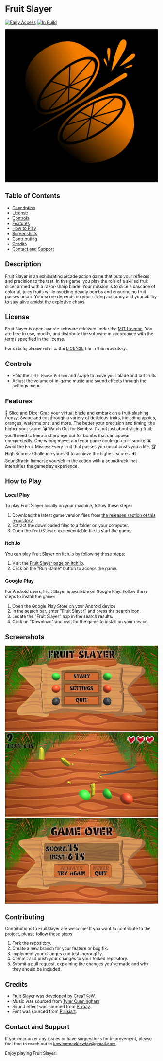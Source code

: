 # Fruit Slayer

[![Early Access](https://img.shields.io/badge/Early%20Access-Yes-brightgreen)](#)
[![In Build](https://img.shields.io/badge/In%20Build-Yes-yellow)](#)

![Fruit Slayer Logo](https://github.com/CreaTKeW/FruitSlayer/blob/main/images/101.png?raw=true)

## Table of Contents
- [Description](#description)
- [License](#license)
- [Controls](#controls)
- [Features](#features)
- [How to Play](#how-to-play)
- [Screenshots](#screenshots)
- [Contributing](#contributing)
- [Credits](#credits)
- [Contact and Support](#contact-and-support)

## Description

Fruit Slayer is an exhilarating arcade action game that puts your reflexes and precision to the test. In this game, you play the role of a skilled fruit slicer armed with a razor-sharp blade. Your mission is to slice a cascade of colorful, juicy fruits while avoiding deadly bombs and ensuring no fruit passes uncut. Your score depends on your slicing accuracy and your ability to stay alive amidst the explosive chaos.

## License

Fruit Slayer is open-source software released under the [MIT License](https://github.com/CreaTKeW/FruitSlayer/blob/main/LICENSE). You are free to use, modify, and distribute the software in accordance with the terms specified in the license.

For details, please refer to the [LICENSE](https://github.com/CreaTKeW/FruitSlayer/blob/main/LICENSE) file in this repository.

## Controls

- Hold the `Left Mouse Button` and swipe to move your blade and cut fruits.
- Adjust the volume of in-game music and sound effects through the settings menu.

## Features

🍉 Slice and Dice: Grab your virtual blade and embark on a fruit-slashing frenzy. Swipe and cut through a variety of delicious fruits, including apples, oranges, watermelons, and more. The better your precision and timing, the higher your score!
💣 Watch Out for Bombs: It's not just about slicing fruit; you'll need to keep a sharp eye out for bombs that can appear unexpectedly. One wrong move, and your game could go up in smoke!
❌ Avoid the Fruit Misses: Every fruit that passes you uncut costs you a life.
🏆 High Scores: Challenge yourself to achieve the highest scores!
🔊 Soundtrack: Immerse yourself in the action with a soundtrack that intensifies the gameplay experience.

## How to Play

### Local Play

To play Fruit Slayer locally on your machine, follow these steps:

1. Download the latest game version files from [the releases section of this repository](https://github.com/CreaTKeW/FruitSlayer/releases).
2. Extract the downloaded files to a folder on your computer.
3. Open the `FruitSlayer.exe` executable file to start the game.

### itch.io

You can play Fruit Slayer on itch.io by following these steps:

1. Visit the [Fruit Slayer page on itch.io](https://creatkew.itch.io/fruit-slayer).
2. Click on the "Run Game" button to access the game.

### Google Play

For Android users, Fruit Slayer is available on Google Play. Follow these steps to install the game:

1. Open the Google Play Store on your Android device.
2. In the search bar, enter "Fruit Slayer" and press the search icon.
3. Locate the "Fruit Slayer" app in the search results.
4. Click on "Download" and wait for the game to install on your device.

## Screenshots

![MainMenuView](https://github.com/CreaTKeW/FruitSlayer/blob/main/Screenshots/Main_menu.png?raw=true)
![GameplayView](https://github.com/CreaTKeW/FruitSlayer/blob/main/Screenshots/game_view.png?raw=true)
![EndGameView](https://github.com/CreaTKeW/FruitSlayer/blob/main/Screenshots/endgame_credits.png?raw=true)

## Contributing

Contributions to FruitSlayer are welcome! If you want to contribute to the project, please follow these steps:

1. Fork the repository.
2. Create a new branch for your feature or bug fix.
3. Implement your changes and test thoroughly.
4. Commit and push your changes to your forked repository.
5. Submit a pull request, explaining the changes you've made and why they should be included.

## Credits

- Fruit Slayer was developed by [CreaTKeW](https://github.com/CreaTKeW).
- Music was sourced from [Tyler Cunningham](https://assetstore.unity.com/packages/audio/music/tribal-jungle-music-free-pack-131414).
- Sound effect was sourced from [Pixbay](https://pixabay.com).
- Font was sourced from [Pinisiart](https://www.dafont.com/rhune-explorer.font).

## Contact and Support

If you encounter any issues or have suggestions for improvement, please feel free to reach out to [kewinptaszkiewicz@gmail.com](mailto:kewinptaszkiewicz@gmail.com).

Enjoy playing Fruit Slayer!
